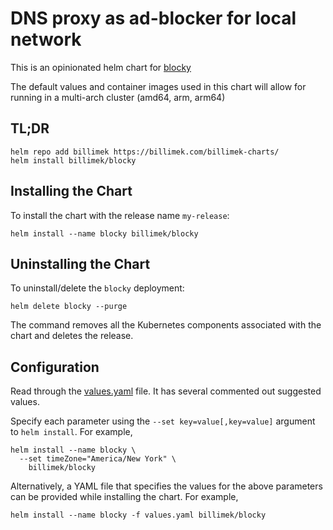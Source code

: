 # DNS proxy as ad-blocker for local network

This is an opinionated helm chart for [blocky](https://github.com/0xERR0R/blocky) 

The default values and container images used in this chart will allow for running in a multi-arch cluster (amd64, arm, arm64)

## TL;DR

```shell
helm repo add billimek https://billimek.com/billimek-charts/
helm install billimek/blocky
```

## Installing the Chart

To install the chart with the release name `my-release`:

```console
helm install --name blocky billimek/blocky
```

## Uninstalling the Chart

To uninstall/delete the `blocky` deployment:

```console
helm delete blocky --purge
```

The command removes all the Kubernetes components associated with the chart and deletes the release.

## Configuration

Read through the [values.yaml](https://github.com/billimek/billimek-charts/blob/master/charts/blocky/values.yaml) file. It has several commented out suggested values.

Specify each parameter using the `--set key=value[,key=value]` argument to `helm install`. For example,

```console
helm install --name blocky \
  --set timeZone="America/New York" \
    billimek/blocky
```

Alternatively, a YAML file that specifies the values for the above parameters can be provided while installing the chart. For example,

```console
helm install --name blocky -f values.yaml billimek/blocky
```

